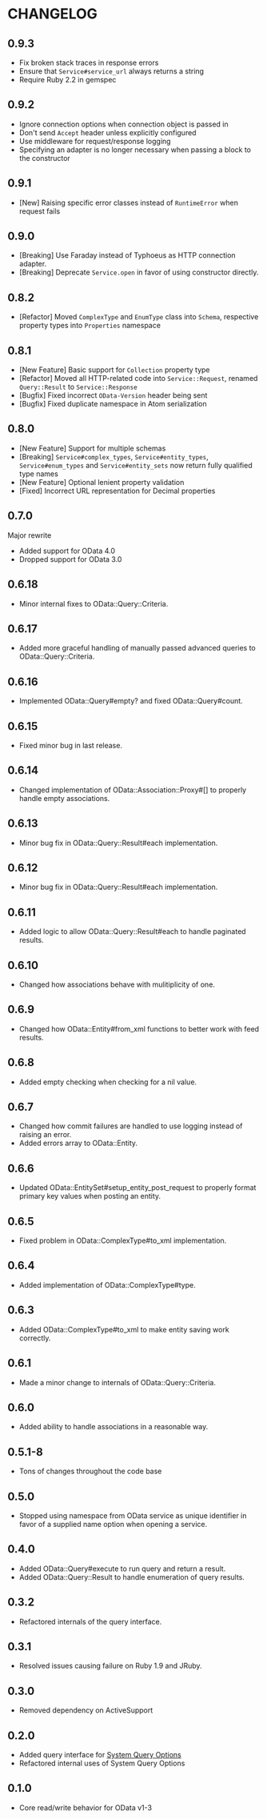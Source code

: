 # CHANGELOG

## 0.9.3

* Fix broken stack traces in response errors
* Ensure that `Service#service_url` always returns a string
* Require Ruby 2.2 in gemspec

## 0.9.2

* Ignore connection options when connection object is passed in
* Don't send `Accept` header unless explicitly configured
* Use middleware for request/response logging
* Specifying an adapter is no longer necessary when passing a block to the constructor

## 0.9.1

* [New] Raising specific error classes instead of `RuntimeError` when request fails

## 0.9.0

* [Breaking] Use Faraday instead of Typhoeus as HTTP connection adapter.
* [Breaking] Deprecate `Service.open` in favor of using constructor directly.

## 0.8.2

* [Refactor] Moved `ComplexType` and `EnumType` class into `Schema`, respective property types into `Properties` namespace

## 0.8.1

* [New Feature] Basic support for `Collection` property type
* [Refactor] Moved all HTTP-related code into `Service::Request`,
             renamed `Query::Result` to `Service::Response`
* [Bugfix] Fixed incorrect `OData-Version` header being sent
* [Bugfix] Fixed duplicate namespace in Atom serialization

## 0.8.0

* [New Feature] Support for multiple schemas
* [Breaking] `Service#complex_types`, `Service#entity_types`,
  `Service#enum_types` and `Service#entity_sets` now return fully qualified
  type names
* [New Feature] Optional lenient property validation
* [Fixed] Incorrect URL representation for Decimal properties

## 0.7.0

Major rewrite

* Added support for OData 4.0
* Dropped support for OData 3.0

## 0.6.18

* Minor internal fixes to OData::Query::Criteria.

## 0.6.17

* Added more graceful handling of manually passed advanced queries to
  OData::Query::Criteria.

## 0.6.16

* Implemented OData::Query#empty? and fixed OData::Query#count.

## 0.6.15

* Fixed minor bug in last release.

## 0.6.14

* Changed implementation of OData::Association::Proxy#[] to properly handle
  empty associations.

## 0.6.13

* Minor bug fix in OData::Query::Result#each implementation.

## 0.6.12

* Minor bug fix in OData::Query::Result#each implementation.

## 0.6.11

* Added logic to allow OData::Query::Result#each to handle paginated results.

## 0.6.10

* Changed how associations behave with mulitiplicity of one.

## 0.6.9

* Changed how OData::Entity#from_xml functions to better work with feed results.

## 0.6.8

* Added empty checking when checking for a nil value.

## 0.6.7

* Changed how commit failures are handled to use logging instead of raising an
  error.
* Added errors array to OData::Entity.

## 0.6.6

* Updated OData::EntitySet#setup_entity_post_request to properly format primary
  key values when posting an entity.

## 0.6.5

* Fixed problem in OData::ComplexType#to_xml implementation.

## 0.6.4

* Added implementation of OData::ComplexType#type.

## 0.6.3

* Added OData::ComplexType#to_xml to make entity saving work correctly.

## 0.6.1

* Made a minor change to internals of OData::Query::Criteria.

## 0.6.0

* Added ability to handle associations in a reasonable way.

## 0.5.1-8

* Tons of changes throughout the code base

## 0.5.0

* Stopped using namespace from OData service as unique identifier in favor of
  a supplied name option when opening a service.

## 0.4.0

* Added OData::Query#execute to run query and return a result.
* Added OData::Query::Result to handle enumeration of query results.

## 0.3.2

* Refactored internals of the query interface.

## 0.3.1

* Resolved issues causing failure on Ruby 1.9 and JRuby.

## 0.3.0

* Removed dependency on ActiveSupport

## 0.2.0

* Added query interface for [System Query Options](http://www.odata.org/documentation/odata-version-3-0/odata-version-3-0-core-protocol#queryingcollections)
* Refactored internal uses of System Query Options

## 0.1.0

* Core read/write behavior for OData v1-3
